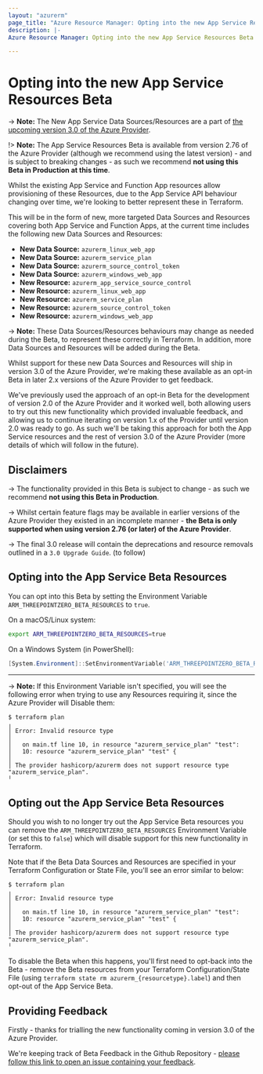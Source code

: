 ```yaml
---
layout: "azurerm"
page_title: "Azure Resource Manager: Opting into the new App Service Resources Beta"
description: |-
Azure Resource Manager: Opting into the new App Service Resources Beta coming in version 3.0 of the Azure Provider

---
```


# Opting into the new App Service Resources Beta

-> **Note:** The New App Service Data Sources/Resources are a part of [the upcoming version 3.0 of the Azure Provider](https://registry.terraform.io/providers/hashicorp/azurerm/latest/docs/guides/3.0-overview).

!> **Note:** The App Service Resources Beta is available from version 2.76 of the Azure Provider (although we recommend using the latest version) - and is subject to breaking changes - as such we recommend **not using this Beta in Production at this time**.  

Whilst the existing App Service and Function App resources allow provisioning of these Resources, due to the App Service API behaviour changing over time, we're looking to better represent these in Terraform.

This will be in the form of new, more targeted Data Sources and Resources covering both App Service and Function Apps, at the current time includes the following new Data Sources and Resources:

* **New Data Source:** `azurerm_linux_web_app`
* **New Data Source:** `azurerm_service_plan`
* **New Data Source:** `azurerm_source_control_token`
* **New Data Source:** `azurerm_windows_web_app`
* **New Resource:** `azurerm_app_service_source_control`
* **New Resource:** `azurerm_linux_web_app`
* **New Resource:** `azurerm_service_plan`
* **New Resource:** `azurerm_source_control_token`
* **New Resource:** `azurerm_windows_web_app`

-> **Note:** These Data Sources/Resources behaviours may change as needed during the Beta, to represent these correctly in Terraform. In addition, more Data Sources and Resources will be added during the Beta.

Whilst support for these new Data Sources and Resources will ship in version 3.0 of the Azure Provider, we're making these available as an opt-in Beta in later 2.x versions of the Azure Provider to get feedback.

We've previously used the approach of an opt-in Beta for the development of version 2.0 of the Azure Provider and it worked well, both allowing users to try out this new functionality which provided invaluable feedback, and allowing us to continue iterating on version 1.x of the Provider until version 2.0 was ready to go. As such we'll be taking this approach for both the App Service resources and the rest of version 3.0 of the Azure Provider (more details of which will follow in the future).

## Disclaimers

-> The functionality provided in this Beta is subject to change - as such we recommend **not using this Beta in Production**.

-> Whilst certain feature flags may be available in earlier versions of the Azure Provider they existed in an incomplete manner - **the Beta is only supported when using version 2.76 (or later) of the Azure Provider**.

-> The final 3.0 release will contain the deprecations and resource removals outlined in a `3.0 Upgrade Guide`. (to follow)

## Opting into the App Service Beta Resources

You can opt into this Beta by setting the Environment Variable `ARM_THREEPOINTZERO_BETA_RESOURCES` to `true`.

On a macOS/Linux system:

```bash
export ARM_THREEPOINTZERO_BETA_RESOURCES=true
```

On a Windows System (in PowerShell):

```powershell
[System.Environment]::SetEnvironmentVariable('ARM_THREEPOINTZERO_BETA_RESOURCES', 'true', [System.EnvironmentVariableTarget]::User)
```

---

-> **Note:** If this Environment Variable isn't specified, you will see the following error when trying to use any Resources requiring it, since the Azure Provider will Disable them:

```
$ terraform plan
╷
│ Error: Invalid resource type
│
│   on main.tf line 10, in resource "azurerm_service_plan" "test":
│   10: resource "azurerm_service_plan" "test" {
│
│ The provider hashicorp/azurerm does not support resource type "azurerm_service_plan".
╵
```

## Opting out the App Service Beta Resources

Should you wish to no longer try out the App Service Beta resources you can remove the `ARM_THREEPOINTZERO_BETA_RESOURCES` Environment Variable (or set this to `false`) which will disable support for this new functionality in Terraform.

Note that if the Beta Data Sources and Resources are specified in your Terraform Configuration or State File, you'll see an error similar to below:

```
$ terraform plan
╷
│ Error: Invalid resource type
│
│   on main.tf line 10, in resource "azurerm_service_plan" "test":
│   10: resource "azurerm_service_plan" "test" {
│
│ The provider hashicorp/azurerm does not support resource type "azurerm_service_plan".
╵
```

To disable the Beta when this happens, you'll first need to opt-back into the Beta - remove the Beta resources from your Terraform Configuration/State File (using `terraform state rm azurerm_{resourcetype}.label`) and then opt-out of the App Service Beta.

## Providing Feedback

Firstly - thanks for trialling the new functionality coming in version 3.0 of the Azure Provider.

We're keeping track of Beta Feedback in the Github Repository - [please follow this link to open an issue containing your feedback](https://github.com/terraform-providers/terraform-provider-azurerm/issues/new?template=Beta_Feedback.md).

